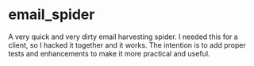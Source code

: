 # email_spider

A very quick and very dirty email harvesting spider.  I needed this for a client, so I hacked it together and it works.  The intention is to add proper tests and enhancements to make it more practical and useful.

